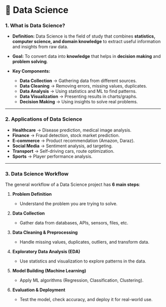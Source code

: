 # 📘 Data Science
 
### **1. What is Data Science?** 
 
* **Definition:** 
  Data Science is the field of study that combines **statistics, computer science, and domain knowledge** to extract useful information and insights from raw data.

* **Goal:**
  To convert data into **knowledge** that helps in **decision making** and **problem solving**.

* **Key Components:**

  * **Data Collection** → Gathering data from different sources.
  * **Data Cleaning** → Removing errors, missing values, duplicates.
  * **Data Analysis** → Using statistics and ML to find patterns.
  * **Data Visualization** → Presenting results in charts/graphs.
  * **Decision Making** → Using insights to solve real problems.

---

### **2. Applications of Data Science**

* **Healthcare** → Disease prediction, medical image analysis.
* **Finance** → Fraud detection, stock market prediction.
* **E-commerce** → Product recommendation (Amazon, Daraz).
* **Social Media** → Sentiment analysis, ad targeting.
* **Transport** → Self-driving cars, route optimization.
* **Sports** → Player performance analysis.

---

### **3. Data Science Workflow**

The general workflow of a Data Science project has **6 main steps**:

1. **Problem Definition**

   * Understand the problem you are trying to solve.

2. **Data Collection**

   * Gather data from databases, APIs, sensors, files, etc.

3. **Data Cleaning & Preprocessing**

   * Handle missing values, duplicates, outliers, and transform data.

4. **Exploratory Data Analysis (EDA)**

   * Use statistics and visualization to explore patterns in the data.

5. **Model Building (Machine Learning)**

   * Apply ML algorithms (Regression, Classification, Clustering).

6. **Evaluation & Deployment**

   * Test the model, check accuracy, and deploy it for real-world use.
